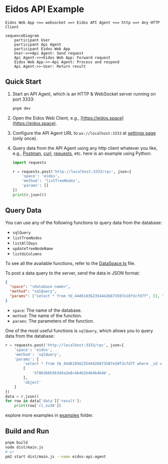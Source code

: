 # Eidos API Example

`Eidos Web App <== websocket ==> Eidos API Agent <== http ==> Any HTTP Client`

```mermaid
sequenceDiagram
    participant User
    participant Api Agent
    participant Eidos Web App
    User->>+Api Agent: Send request
    Api Agent->>+Eidos Web App: Forward request
    Eidos Web App->>-Api Agent: Process and respond
    Api Agent->>-User: Return result
```

## Quick Start

1. Start an API Agent, which is an HTTP & WebSocket server running on port 3333:
   ```bash
   pnpm dev
   ```
2. Open the Eidos Web Client, e.g., [https://eidos.space](https://eidos.space).

3. Configure the API Agent URL to `ws://localhost:3333` at [settings page](https://eidos.space/settings/api) (only once).

4. Query data from the API Agent using any http client whatever you like, e.g., [Postman](https://www.postman.com/), [curl](https://curl.se/), [requests](https://docs.python-requests.org/en/latest/), etc. here is an example using Python:

   ```python
   import requests

   r = requests.post('http://localhost:3333/rpc', json={
       'space': 'eidos',
       'method': 'listTreeNodes',
       'params': []
   })
   print(r.json())
   ```

## Query Data

You can use any of the following functions to query data from the database:

- `sqlQuery`
- `listTreeNodes`
- `listAllDays`
- `updateTreeNodeName`
- `listUiColumns`


To see all the available functions, refer to the [DataSpace.ts](https://github.com/mayneyao/eidos/blob/main/worker/web-worker/DataSpace.ts) file.

To post a data query to the server, send the data in JSON format:

```json
{
  "space": "<database name>",
  "method": "sqlQuery",
  "params": ["select * from tb_44d6193623544426873507e10f3cfd7f", [], "object"]
}
```

- `space`: The name of the database.
- `method`: The name of the function.
- `params`: The parameters of the function.

One of the most useful functions is `sqlQuery`, which allows you to query data from the database:

```python
r = requests.post('http://localhost:3333/rpc', json={
    'space': 'eidos',
    'method': 'sqlQuery',
    'params': [
        'select * from tb_44d6193623544426873507e10f3cfd7f where _id = ?;',
        [
            '5f8b3b6b3b3d4a3e8c4b4b2b4b4b4b4b',
        ],
        'object'
    ]
})
data = r.json()
for row in data['data']['result']:
    print(row['cl_xu38'])
```
explore more examples in [examples](./examples) folder.

## Build and Run

```bash
pnpm build
node dist/main.js
# or
pm2 start dist/main.js --name eidos-api-agent
```
